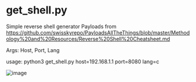 # get_shell.py
Simple reverse shell generator
Payloads from https://github.com/swisskyrepo/PayloadsAllTheThings/blob/master/Methodology%20and%20Resources/Reverse%20Shell%20Cheatsheet.md

Args: Host, Port, Lang

usage: python3 get_shell.py host=192.168.1.1 port=8080 lang=c

![image](https://user-images.githubusercontent.com/49540886/146590906-bde47db6-01ef-4689-ba3e-e4083785bcd4.png)

